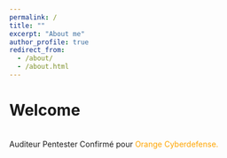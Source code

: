 ```yaml
---
permalink: /
title: ""
excerpt: "About me"
author_profile: true
redirect_from: 
  - /about/
  - /about.html
---
```

Welcome
======
<br/>
Auditeur Pentester Confirmé pour <font color='orange'> Orange Cyberdefense. </font>



 


